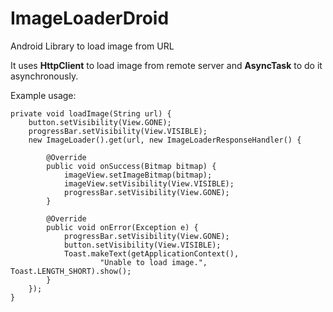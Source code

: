 ImageLoaderDroid
================

Android Library to load image from URL  

It uses **HttpClient** to load image from remote server and **AsyncTask** to do it asynchronously.

Example usage:

	private void loadImage(String url) {
		button.setVisibility(View.GONE);
		progressBar.setVisibility(View.VISIBLE);
		new ImageLoader().get(url, new ImageLoaderResponseHandler() {

			@Override
			public void onSuccess(Bitmap bitmap) {
				imageView.setImageBitmap(bitmap);
				imageView.setVisibility(View.VISIBLE);
				progressBar.setVisibility(View.GONE);
			}

			@Override
			public void onError(Exception e) {
				progressBar.setVisibility(View.GONE);
				button.setVisibility(View.VISIBLE);
				Toast.makeText(getApplicationContext(),
						"Unable to load image.", Toast.LENGTH_SHORT).show();
			}
		});
	}